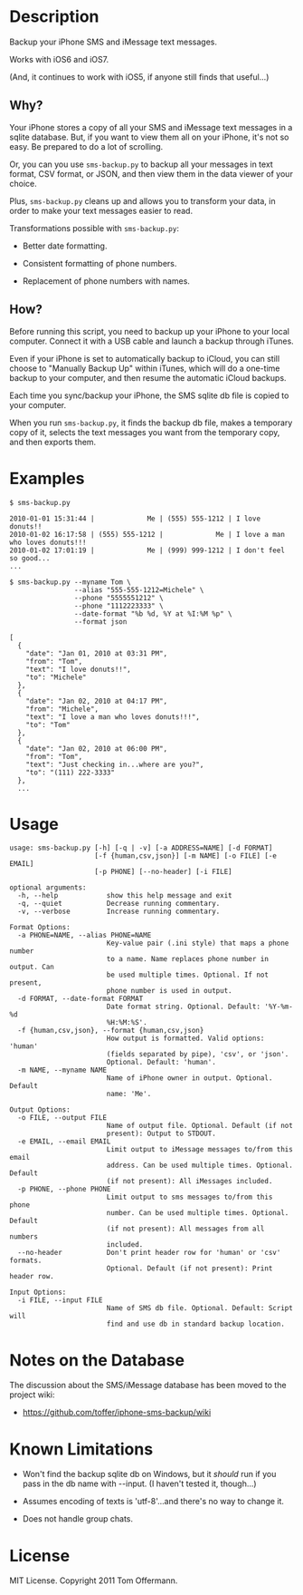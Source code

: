 Description
===========
Backup your iPhone SMS and iMessage text messages.

Works with iOS6 and iOS7.

(And, it continues to work with iOS5, if anyone still finds that useful...)

Why? 
---- 
Your iPhone stores a copy of all your SMS and iMessage text messages in a
sqlite database. But, if you want to view them all on your iPhone, it's not so
easy. Be prepared to do a lot of scrolling.

Or, you can you use `sms-backup.py` to backup all your messages in text
format, CSV format, or JSON, and then view them in the data viewer of your
choice.

Plus, `sms-backup.py` cleans up and allows you to transform your data, in
order to make your text messages easier to read.

Transformations possible with `sms-backup.py`:

  * Better date formatting.
  
  * Consistent formatting of phone numbers.
  
  * Replacement of phone numbers with names.

How?
----
Before running this script, you need to backup up your iPhone to your local
computer. Connect it with a USB cable and launch a backup through iTunes.

Even if your iPhone is set to automatically backup to iCloud, you can
still choose to "Manually Backup Up" within iTunes, which will do a one-time
backup to your computer, and then resume the automatic iCloud backups.

Each time you sync/backup your iPhone, the SMS sqlite db file is copied to
your computer. 

When you run `sms-backup.py`, it finds the backup db file, makes a temporary
copy of it, selects the text messages you want from the temporary copy, and
then exports them.

Examples
========
    $ sms-backup.py
    
    2010-01-01 15:31:44 |             Me | (555) 555-1212 | I love donuts!!
    2010-01-02 16:17:58 | (555) 555-1212 |             Me | I love a man who loves donuts!!!
    2010-01-02 17:01:19 |             Me | (999) 999-1212 | I don't feel so good...
    ...
    
    $ sms-backup.py --myname Tom \
                    --alias "555-555-1212=Michele" \
                    --phone "5555551212" \
                    --phone "1112223333" \
                    --date-format "%b %d, %Y at %I:%M %p" \
                    --format json
    
    [
      {
        "date": "Jan 01, 2010 at 03:31 PM",
        "from": "Tom", 
        "text": "I love donuts!!", 
        "to": "Michele"
      }, 
      {
        "date": "Jan 02, 2010 at 04:17 PM",
        "from": "Michele", 
        "text": "I love a man who loves donuts!!!", 
        "to": "Tom"
      }, 
      {
        "date": "Jan 02, 2010 at 06:00 PM",
        "from": "Tom", 
        "text": "Just checking in...where are you?", 
        "to": "(111) 222-3333"
      }, 
      ...

Usage
=====
    usage: sms-backup.py [-h] [-q | -v] [-a ADDRESS=NAME] [-d FORMAT]
                         [-f {human,csv,json}] [-m NAME] [-o FILE] [-e EMAIL]
                         [-p PHONE] [--no-header] [-i FILE]

    optional arguments:
      -h, --help            show this help message and exit
      -q, --quiet           Decrease running commentary.
      -v, --verbose         Increase running commentary.

    Format Options:
      -a PHONE=NAME, --alias PHONE=NAME
                            Key-value pair (.ini style) that maps a phone number
                            to a name. Name replaces phone number in output. Can
                            be used multiple times. Optional. If not present,
                            phone number is used in output.
      -d FORMAT, --date-format FORMAT
                            Date format string. Optional. Default: '%Y-%m-%d
                            %H:%M:%S'.
      -f {human,csv,json}, --format {human,csv,json}
                            How output is formatted. Valid options: 'human'
                            (fields separated by pipe), 'csv', or 'json'.
                            Optional. Default: 'human'.
      -m NAME, --myname NAME
                            Name of iPhone owner in output. Optional. Default
                            name: 'Me'.

    Output Options:
      -o FILE, --output FILE
                            Name of output file. Optional. Default (if not
                            present): Output to STDOUT.
      -e EMAIL, --email EMAIL
                            Limit output to iMessage messages to/from this email
                            address. Can be used multiple times. Optional. Default
                            (if not present): All iMessages included.
      -p PHONE, --phone PHONE
                            Limit output to sms messages to/from this phone
                            number. Can be used multiple times. Optional. Default
                            (if not present): All messages from all numbers
                            included.
      --no-header           Don't print header row for 'human' or 'csv' formats.
                            Optional. Default (if not present): Print header row.

    Input Options:
      -i FILE, --input FILE
                            Name of SMS db file. Optional. Default: Script will
                            find and use db in standard backup location.

Notes on the Database
=====================
The discussion about the SMS/iMessage database has been moved to the project wiki:

  * https://github.com/toffer/iphone-sms-backup/wiki

Known Limitations
=================
  * Won't find the backup sqlite db on Windows, but it *should* run if you pass
    in the db name with --input.  (I haven't tested it, though...)

  * Assumes encoding of texts is 'utf-8'...and there's no way to change it.
    
  * Does not handle group chats.

License
=======
MIT License.  Copyright 2011 Tom Offermann.
